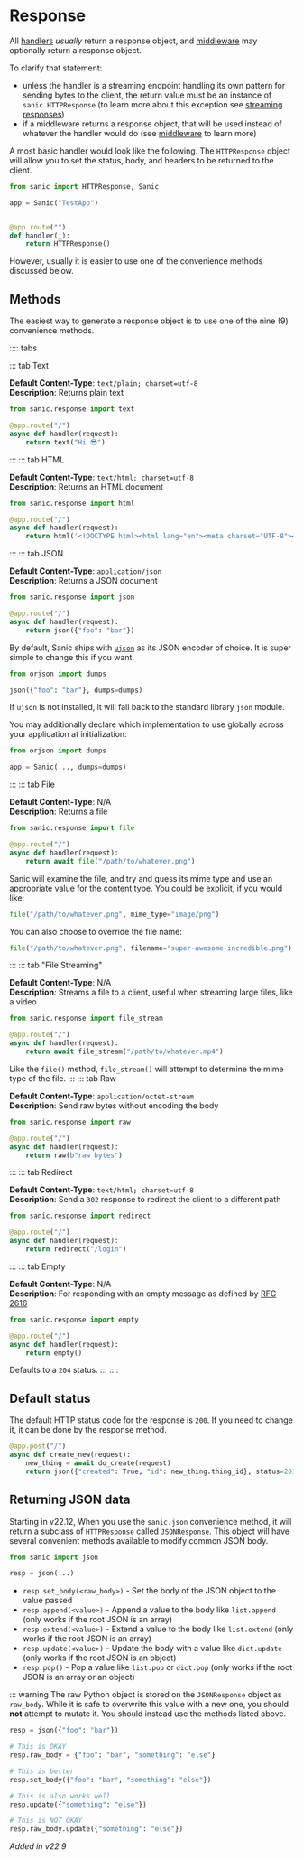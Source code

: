 # Response

All [handlers](./handlers.md) *usually* return a response object, and [middleware](./middleware.md) may optionally return a response object.

To clarify that statement:
- unless the handler is a streaming endpoint handling its own pattern for sending bytes to the client, the return value must be an instance of `sanic.HTTPResponse` (to learn more about this exception see [streaming responses](../advanced/streaming.md#response-streaming))
- if a middleware returns a response object, that will be used instead of whatever the handler would do (see [middleware](./middleware.md) to learn more)

A most basic handler would look like the following. The `HTTPResponse` object will allow you to set the status, body, and headers to be returned to the client.

```python
from sanic import HTTPResponse, Sanic

app = Sanic("TestApp")


@app.route("")
def handler(_):
    return HTTPResponse()
```

However, usually it is easier to use one of the convenience methods discussed below.


## Methods

The easiest way to generate a response object is to use one of the nine (9) convenience methods.

:::: tabs

::: tab Text

**Default Content-Type**: `text/plain; charset=utf-8`  
**Description**: Returns plain text

```python
from sanic.response import text

@app.route("/")
async def handler(request):
    return text("Hi 😎")
```
:::
::: tab HTML

**Default Content-Type**: `text/html; charset=utf-8`  
**Description**: Returns an HTML document

```python
from sanic.response import html

@app.route("/")
async def handler(request):
    return html('<!DOCTYPE html><html lang="en"><meta charset="UTF-8"><div>Hi 😎</div>')
```
:::
::: tab JSON

**Default Content-Type**: `application/json`  
**Description**: Returns a JSON document

```python
from sanic.response import json

@app.route("/")
async def handler(request):
    return json({"foo": "bar"})
```

By default, Sanic ships with [`ujson`](https://github.com/ultrajson/ultrajson) as its JSON encoder of choice. It is super simple to change this if you want.

```python
from orjson import dumps

json({"foo": "bar"}, dumps=dumps)
```

If `ujson` is not installed, it will fall back to the standard library `json` module.

You may additionally declare which implementation to use globally across your application at initialization:

```python
from orjson import dumps

app = Sanic(..., dumps=dumps)
```
:::
::: tab File

**Default Content-Type**: N/A  
**Description**: Returns a file


```python
from sanic.response import file

@app.route("/")
async def handler(request):
    return await file("/path/to/whatever.png")
```

Sanic will examine the file, and try and guess its mime type and use an appropriate value for the content type. You could be explicit, if you would like:

```python
file("/path/to/whatever.png", mime_type="image/png")
```

You can also choose to override the file name:

```python
file("/path/to/whatever.png", filename="super-awesome-incredible.png")
```
:::
::: tab "File Streaming"

**Default Content-Type**: N/A  
**Description**: Streams a file to a client, useful when streaming large files, like a video

```python
from sanic.response import file_stream

@app.route("/")
async def handler(request):
    return await file_stream("/path/to/whatever.mp4")
```

Like the `file()` method, `file_stream()` will attempt to determine the mime type of the file.
:::
::: tab Raw

**Default Content-Type**: `application/octet-stream`  
**Description**: Send raw bytes without encoding the body

```python
from sanic.response import raw

@app.route("/")
async def handler(request):
    return raw(b"raw bytes")
```
:::
::: tab Redirect

**Default Content-Type**: `text/html; charset=utf-8`  
**Description**: Send a `302` response to redirect the client to a different path

```python
from sanic.response import redirect

@app.route("/")
async def handler(request):
    return redirect("/login")
```

:::
::: tab Empty

**Default Content-Type**: N/A  
**Description**: For responding with an empty message as defined by [RFC 2616](https://tools.ietf.org/search/rfc2616#section-7.2.1)

```python
from sanic.response import empty

@app.route("/")
async def handler(request):
    return empty()
```

Defaults to a `204` status.
:::
::::

## Default status

The default HTTP status code for the response is `200`. If you need to change it, it can be done by the response method.


```python
@app.post("/")
async def create_new(request):
    new_thing = await do_create(request)
    return json({"created": True, "id": new_thing.thing_id}, status=201)
```

## Returning JSON data

Starting in v22.12, When you use the `sanic.json` convenience method, it will return a subclass of `HTTPResponse` called `JSONResponse`. This object will 
have several convenient methods available to modify common JSON body.

```python
from sanic import json

resp = json(...)
```

- `resp.set_body(<raw_body>)` - Set the body of the JSON object to the value passed
- `resp.append(<value>)` - Append a value to the body like `list.append` (only works if the root JSON is an array)
- `resp.extend(<value>)` - Extend a value to the body like `list.extend` (only works if the root JSON is an array)
- `resp.update(<value>)` - Update the body with a value like `dict.update` (only works if the root JSON is an object)
- `resp.pop()` - Pop a value like `list.pop` or `dict.pop` (only works if the root JSON is an array or an object)

::: warning
The raw Python object is stored on the `JSONResponse` object as `raw_body`. While it is safe to overwrite this value with a new one, you should **not** attempt to mutate it. You should instead use the methods listed above.

```python
resp = json({"foo": "bar"})

# This is OKAY
resp.raw_body = {"foo": "bar", "something": "else"}

# This is better
resp.set_body({"foo": "bar", "something": "else"})

# This is also works well
resp.update({"something": "else"})

# This is NOT OKAY
resp.raw_body.update({"something": "else"})
```
*Added in v22.9*
